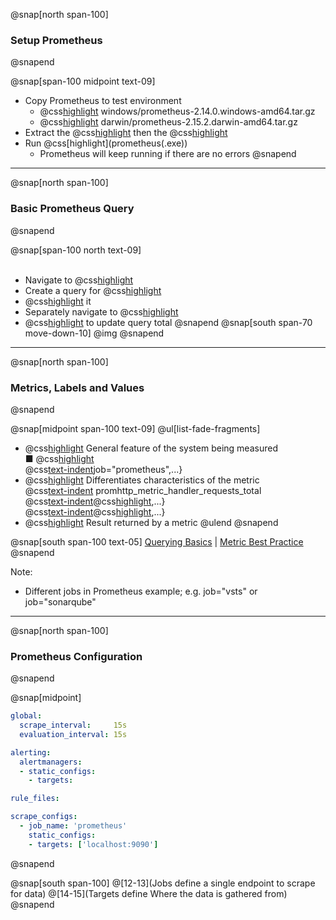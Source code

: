 @snap[north span-100]
### Setup Prometheus
@snapend

@snap[span-100 midpoint text-09]
- Copy Prometheus to test environment
  - @css[highlight](Windows:) windows/prometheus-2.14.0.windows-amd64.tar.gz
  - @css[highlight](Mac:) darwin/prometheus-2.15.2.darwin-amd64.tar.gz
- Extract the @css[highlight](.gz) then the @css[highlight](.tar)
- Run @css[highlight](prometheus(.exe&#41;)
  - Prometheus will keep running if there are no errors
@snapend

---
@snap[north span-100]
### Basic Prometheus Query
@snapend

@snap[span-100 north text-09]
<br><br>
- Navigate to @css[highlight](localhost:9090)
- Create a query for @css[highlight](promhttp_metric_handler_requests_total)
- @css[highlight](Execute) it
- Separately navigate to @css[highlight]([localhost:9090/metrics]())
- @css[highlight](Refresh) to update query total
@snapend
@snap[south span-70 move-down-10]
@img[](assets/img/prometheus-query.png)
@snapend

---
@snap[north span-100]
### Metrics, Labels and Values
@snapend

@snap[midpoint span-100 text-09]
@ul[list-fade-fragments]
- @css[highlight](Metric:) General feature of the system being measured<br>&#9632; @css[highlight](promhttp_metric_handler_requests_total)<br>
@css[text-indent]({)job="prometheus",...}
- @css[highlight](Labels:) Differentiates characteristics of the metric<br>
@css[text-indent](&#9632;) promhttp_metric_handler_requests_total<br>
@css[text-indent]({)@css[highlight](job="prometheus"),...}<br>
@css[text-indent]({)@css[highlight](job="sonarqube"),...}
- @css[highlight](Values:) Result returned by a metric
@ulend
@snapend

@snap[south span-100 text-05]
[Querying Basics](https://prometheus.io/docs/prometheus/latest/querying/basics/) | [Metric Best Practice](https://prometheus.io/docs/practices/naming/)
@snapend

Note:
- Different jobs in Prometheus example; e.g. job="vsts" or job="sonarqube"

---
@snap[north span-100]
### Prometheus Configuration
@snapend

@snap[midpoint]
```yaml
global:
  scrape_interval:     15s
  evaluation_interval: 15s

alerting:
  alertmanagers:
  - static_configs:
    - targets:

rule_files:

scrape_configs:
  - job_name: 'prometheus'
    static_configs:
    - targets: ['localhost:9090']
```
@snapend

@snap[south span-100]
@[12-13](Jobs define a single endpoint to scrape for data)
@[14-15](Targets define Where the data is gathered from)
@snapend
